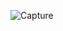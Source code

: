 ![Capture](https://user-images.githubusercontent.com/28908397/58337343-46176d00-7e4e-11e9-9240-cd6dce8a51c8.JPG)
